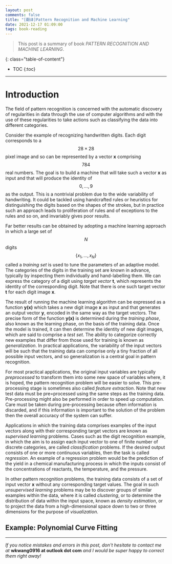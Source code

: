 ```yaml
---
layout: post
comments: false
title: "[翻译]Pattern Recognition and Machine Learning"
date: 2021-12-17 01:09:00
tags: book-reading
---
```


> This post is a summary of book *PATTERN RECOGNITION AND MACHINE LEARNING*.


<!--more-->

{: class="table-of-content"}
* TOC
{:toc}

---

# Introduction

The field of pattern recognition is concerned with the automatic discovery of regularities in data through the use of computer algorithms and with the use of these regularities 
to take actions such as classifying the data into different categories.

Consider the example of recognizing handwritten digits. Each digit corresponds to a $$28 \times 28$$ pixel image and so can be represented by a vector **x** comprising $$784$$ real numbers. The goal is to build a machine that will take such a vector **x** as input and that will produce the identity of $$0,...,9$$ as the output. This is a nontrivial problem due to the wide variability of handwriting. It could be tackled using handcrafted rules or heuristics for distinguishing the digits based on the shapes of the strokes, but in practice such an approach leads to proliferation of rules and of exceptions to the rules and so on, and invariably gives poor results.

Far better results can be obtained by adopting a machine learning approach in which a large set of $$N$$ digits $$\left\{ x_1,...,x_N \right\}$$ called a *training set* is used to tune the parameters of an adaptive model. The categories of the digits in the training set are known in advance, typically by inspecting them individually and hand-labelling them. We can express the category of a digit using *target vector* **t**, which represents the identity of the corresponding digit. Note that there is one such target vector **t** for each digit image **x**.

The result of running the machine learning algorithm can be expressed as a function **y(x)** which takes a new digit image **x** as input and that generates an output vector **y**, encoded in the same way as the target vectors. The precise form of the function **y(x)** is determined during the *training phase*, also known as the learning phase, on the basis of the training data. Once the model is trained, it can then determine the identity of new digit images, which are said to comprise a *test set*. The ability to categorize correctly new examples that differ from those used for training is known as *generalization*. In practical applications, the variability of the input vectors will be such that the training data can comprise only a tiny fraction of all possible input vectors, and so generalization is a central goal in pattern recognition.

For most practical applications, the original input variables are typically *preprocessed* to transform them into some new space of variables where, it is hoped, the pattern recognition problem will be easier to solve. This pre-processing stage is sometimes also called *feature extraction*. Note that new test data must be pre=processed using the same steps as the training data. Pre-processing might also be performed in order to speed up computation. Care must be taken during pre-processing because often information is discarded, and if this information is important to the solution of the problem then the overall accuracy of the system can suffer.

Applications in which the training data comprises examples of the input vectors along with their corresponding target vectors are known as *supervised learning* problems. Cases such as the digit recognition example, in which the aim is to assign each input vector to one of finite number of discrete categories, are called *classification* problems. If the desired output consists of one or more continuous variables, then the task is called *regression*. An example of a regression problem would be the prediction of the yield in a chemical manufacturing process in which the inputs consist of the concentrations of reactants, the temperature, and the pressure.

In other pattern recognition problems, the training data consists of a set of input vector **x** without any corresponding target values. The goal in such *unsupervised learning* problems may be to discover groups of similar examples within the data, where it is called *clustering*, or to determine the distribution of data within the input space, known as *density estimation*, or to project the data from a high-dimensional space down to two or three dimensions for the purpose of *visualization*.

## Example: Polynomial Curve Fitting


---

*If you notice mistakes and errors in this post, don't hesitate to contact me at* **wkwang0916 at outlook dot com** *and I would be super happy to correct them right away!*
